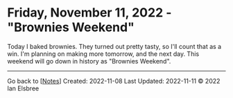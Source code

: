# Friday, November 11, 2022 - "Brownies Weekend"

Today I baked brownies. They turned out pretty tasty, so I'll count that as a win. I'm planning on making more tomorrow, and the next day. This weekend will go down in history as "Brownies Weekend".

---
Go back to [[Notes]]
Created: 2022-11-08
Last Updated: 2022-11-11
© 2022 Ian Elsbree

[//begin]: # "Autogenerated link references for markdown compatibility"
[Notes]: ../Notes "Notes"
[//end]: # "Autogenerated link references"
